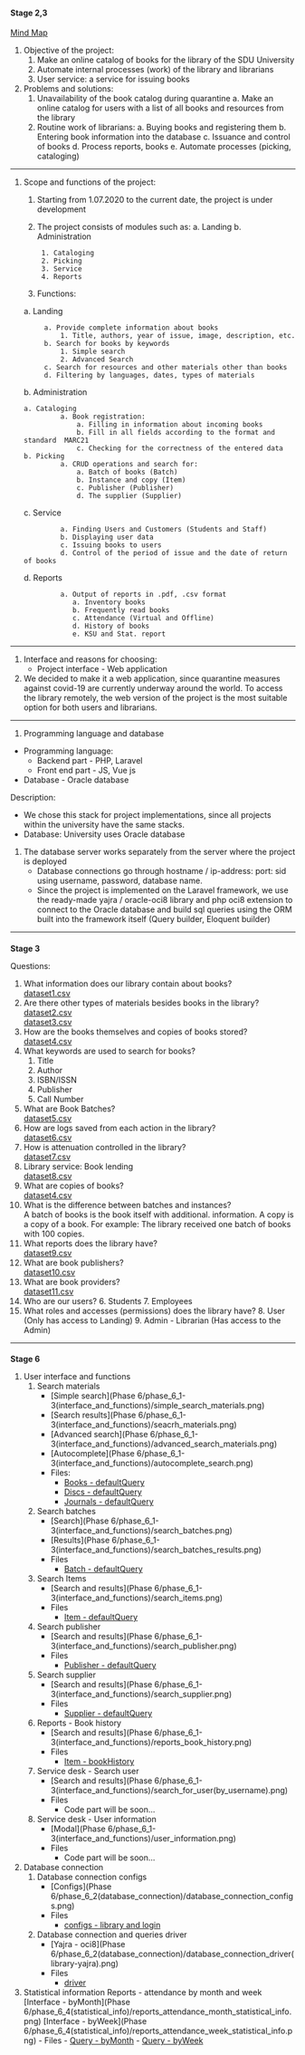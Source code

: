 #### **Stage 2,3**

[Mind Map](phase_3/mindmap.pdf)


1. Objective of the project:
    1. Make an online catalog of books for the library of the SDU University
    2. Automate internal processes (work) of the library and librarians
    3. User service: a service for issuing books
2. Problems and solutions:
    1. Unavailability of the book catalog during quarantine
        a. Make an online catalog for users with a list of all books and resources from the library
    2. Routine work of librarians:
        a. Buying books and registering them
        b. Entering book information into the database
        c. Issuance and control of books
        d. Process reports, books
        e. Automate processes (picking, cataloging)



---
1. Scope and functions of the project:
    1. Starting from 1.07.2020 to the current date, the project is under development
    2. The project consists of modules such as:
        a. Landing
        b. Administration
    
            1. Cataloging
            2. Picking
            3. Service
            4. Reports
          
    3. Functions: 
    
   a. Landing
    
            a. Provide complete information about books
                1. Title, authors, year of issue, image, description, etc.    
            b. Search for books by keywords
                1. Simple search
                2. Advanced Search
            c. Search for resources and other materials other than books
            d. Filtering by languages, dates, types of materials
    
   b. Administration 
    
       a. Cataloging  
                a. Book registration:  
                    a. Filling in information about incoming books 
                    b. Fill in all fields according to the format and standard  MARC21
                    c. Checking for the correctness of the entered data  
       b. Picking  
                a. CRUD operations and search for:
                    a. Batch of books (Batch)
                    b. Instance and copy (Item)
                    c. Publisher (Publisher)
                    d. The supplier (Supplier)
   c. Service
    
                a. Finding Users and Customers (Students and Staff)
                b. Displaying user data
                c. Issuing books to users
                d. Control of the period of issue and the date of return of books
   d. Reports
    
                a. Output of reports in .pdf, .csv format
                   a. Inventory books
                   b. Frequently read books
                   c. Attendance (Virtual and Offline)
                   d. History of books
                   e. KSU and Stat. report

---




1. Interface and reasons for choosing:
    *   Project interface - Web application
2. We decided to make it a web application, since quarantine measures against covid-19 are currently underway around the world. To access the library remotely, the web version of the project is the most suitable option for both users and librarians.



---




1. Programming language and database
*   Programming language:
    *   Backend part - PHP, Laravel
    *   Front end part - JS, Vue js
*   Database - Oracle database

Description:



*   We chose this stack for project implementations, since all projects within the university have the same stacks.
*   Database: University uses Oracle database
1. The database server works separately from the server where the project is deployed
    *   Database connections go through hostname / ip-address: port: sid using username, password, database name.
    *   Since the project is implemented on the Laravel framework, we use the ready-made yajra / oracle-oci8 library and php oci8 extension to connect to the Oracle database and build sql queries using the ORM built into the framework itself (Query builder, Eloquent builder)



---



#### 
**Stage 3**

Questions:



1. What information does our library contain about books? \
[dataset1.csv](phase_3/dataset1.csv)
2. Are there other types of materials besides books in the library? \
[dataset2.csv](phase_3/dataset2.csv) \
[dataset3.csv](phase_3/dataset3.csv)
3. How are the books themselves and copies of books stored? \
[dataset4.csv](phase_3/dataset4.csv)
4. What keywords are used to search for books?
    1. Title
    2. Author
    3. ISBN/ISSN
    4. Publisher
    5. Call Number
5. What are Book Batches? \
[dataset5.csv](phase_3/dataset5.csv)
6. How are logs saved from each action in the library? \
[dataset6.csv](phase_3/dataset6.csv)
7. How is attenuation controlled in the library? \
[dataset7.csv](phase_3/dataset7.csv)
8. Library service: Book lending \
[dataset8.csv](phase_3/dataset8.csv)
9. What are copies of books? \
[dataset4.csv](phase_3/dataset4.csv)
10. What is the difference between batches and instances? \
A batch of books is the book itself with additional. information. A copy is a copy of a book. For example: The library received one batch of books with 100 copies.
11. What reports does the library have? \
[dataset9.csv](phase_3/dataset9.csv)
12. What are book publishers? \
[dataset10.csv](phase_3/dataset10.csv)
13. What are book providers? \
[dataset11.csv](phase_3/dataset11.csv)
14. Who are our users?
    6. Students
    7. Employees
15. What roles and accesses (permissions) does the library have?
    8. User (Only has access to Landing)
    9. Admin - Librarian (Has access to the Admin)

---



#### 
**Stage 6**


1. User interface and functions
    1. Search materials
        - [Simple search](Phase 6/phase_6_1-3(interface_and_functions)/simple_search_materials.png)
        - [Search results](Phase 6/phase_6_1-3(interface_and_functions)/seacrh_materials.png)
        - [Advanced search](Phase 6/phase_6_1-3(interface_and_functions)/advanced_search_materials.png)
        - [Autocomplete](Phase 6/phase_6_1-3(interface_and_functions)/autocomplete_search.png)
        - Files:
            - [Books - defaultQuery](app/Models/Media/Book.php)
            - [Discs - defaultQuery](app/Models/Media/Disc.php)
            - [Journals - defaultQuery](app/Models/Media/Journal.php)
    2. Search batches
        - [Search](Phase 6/phase_6_1-3(interface_and_functions)/search_batches.png)
        - [Results](Phase 6/phase_6_1-3(interface_and_functions)/search_batches_results.png)
        - Files
            - [Batch - defaultQuery](app/Models/Acquisition/Batch/Batch.php)
    3. Search Items
        - [Search and results](Phase 6/phase_6_1-3(interface_and_functions)/search_items.png)
        - Files
            - [Item - defaultQuery](app/Models/Acquisition/Item/Item.php)
    4. Search publisher
        - [Search and results](Phase 6/phase_6_1-3(interface_and_functions)/search_publisher.png)
        - Files
            - [Publisher - defaultQuery](app/Models/Acquisition/Publisher/Publisher.php)
    5. Search supplier
        - [Search and results](Phase 6/phase_6_1-3(interface_and_functions)/search_supplier.png)
        - Files
            - [Supplier - defaultQuery](app/Models/Acquisition/Supplier/Supplier.php)
    6. Reports - Book history
        - [Search and results](Phase 6/phase_6_1-3(interface_and_functions)/reports_book_history.png)
        - Files
            - [Item - bookHistory](app/Models/Acquisition/Item/ItemReports.php)
    7. Service desk - Search user
        - [Search and results](Phase 6/phase_6_1-3(interface_and_functions)/search_for_user(by_username).png)
        - Files
            - Code part will be soon...
    8. Service desk - User information
        - [Modal](Phase 6/phase_6_1-3(interface_and_functions)/user_information.png)
        - Files
            - Code part will be soon...
2. Database connection
    1. Database connection configs
        - [Configs](Phase 6/phase_6_2(database_connection)/database_connection_configs.png)
        - Files
            - [configs - library and login](config/database.php)
    2. Database connection and queries driver
        - [Yajra - oci8](Phase 6/phase_6_2(database_connection)/database_connection_driver(library-yajra).png)
        - Files
            - [driver](composer.json)
3. Statistical information
    Reports - attendance by month and week
        [Interface - byMonth](Phase 6/phase_6_4(statistical_info)/reports_attendance_month_statistical_info.png)
        [Interface - byWeek](Phase 6/phase_6_4(statistical_info)/reports_attendance_week_statistical_info.png)
        - Files
            - [Query - byMonth](app/Models/User/WebLog.php)
            - [Query - byWeek](app/Models/User/WebLog.php)
